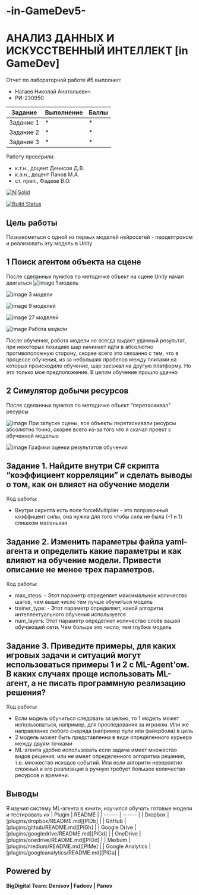 # -in-GameDev5-
# АНАЛИЗ ДАННЫХ И ИСКУССТВЕННЫЙ ИНТЕЛЛЕКТ [in GameDev]
Отчет по лабораторной работе #5 выполнил:
- Нагаев Николай Анатольевич
- РИ-230950

| Задание | Выполнение | Баллы |
| ------ | ------ | ------ |
| Задание 1 | * | * |
| Задание 2 | * | * |
| Задание 3 | * | * |

Работу проверили:
- к.т.н., доцент Денисов Д.В.
- к.э.н., доцент Панов М.А.
- ст. преп., Фадеев В.О.

[![N|Solid](https://cldup.com/dTxpPi9lDf.thumb.png)](https://nodesource.com/products/nsolid)

[![Build Status](https://travis-ci.org/joemccann/dillinger.svg?branch=master)](https://travis-ci.org/joemccann/dillinger)

## Цель работы
Познакомиться с одной из первых моделей нейросетей - перцептроном и реализовать эту модель в Unity

## 1 Поиск агентом объекта на сцене
После сделанных пунктов по методичке объект на сцене Unity начал двигаться
![image](https://github.com/user-attachments/assets/f35ed42a-d042-4611-a669-dd6092d62447)
1 модель

![image](https://github.com/user-attachments/assets/e3d4e075-2b2c-4021-a529-9a294c74fce4)
3 модели

![image](https://github.com/user-attachments/assets/162e864a-2d01-4ce7-bb77-e289dfa13447)
9 моделей

![image](https://github.com/user-attachments/assets/1dfb7803-80a9-4e59-a625-0c455bb2db7c)
27 моделей

![image](https://github.com/user-attachments/assets/7527a6b7-9d36-4b8e-9b3a-2e209bfe7f96)
Работа модели

После обучения, работа модели не всегда выдает удачный результат, при некоторых позициях шар начинает идти в абсолютно противоположную сторону, скорее всего это связанно с тем, что в процессе обучения, из за небольших пробелов между плитами на которых происходило обучение, шар заезжал на другую платформу. Но это только мое предположение. В целом обучение прошло удачно

## 2 Симулятор добычи ресурсов
После сделанных пунктов по методичке объект "перетаскивал" ресурсы

![image](https://github.com/user-attachments/assets/8a893886-a4cc-47c1-bf9e-1022f84837c1)
При запуске сцены, все объекты перетаскивали ресурсы абсолютно точно, скорее всего из-за того что я скачал проект с обученной моделью


![image](https://github.com/user-attachments/assets/168191e0-f2fd-45a1-9dc2-e8ef6bbb4372)
Графики оценки результатов обучения

## Задание 1. Найдите внутри C# скрипта “коэффициент корреляции” и сделать выводы о том, как он влияет на обучение модели
Ход работы:
- Внутри скрипта есть поле forceMultiplier - это поправочный коэффицент силы, она нужна для того чтобы сила не была (-1 и 1) слишком маленькая 

## Задание 2. Изменить параметры файла yaml-агента и определить какие параметры и как влияют на обучение модели. Привести описание не менее трех параметров.
Ход работы:
- max_steps: - Этот параметр определяет максимальное количество шагов, чем выше число тем лучше обучиться модель
- trainer_type: -  Этот параметр определяет, какой алгоритм интеллектуального обучения используется
- num_layers: Этот параметр определяет количество слоёв вашей обучающей сети. Чем больше это число, тем глубже модель
  
## Задание 3. Приведите примеры, для каких игровых задачи и ситуаций могут использоваться примеры 1 и 2 с ML-Agent’ом. В каких случаях проще использовать ML-агент, а не писать программную реализацию решения?
Ход работы:
- Если модель обучиться следовать за целью, то 1 модель может использоваться, например, для преследования за игроком. Или же направление любого снаряда (например пули или файербола) в цель
- 2 модель может быть представленна в виде определенного курьера между двуям точками
- ML-агента удобно использовать если задача имеет множество видов решения, или не имеет определенного алгоритма решения, т.е. множество исходов событий. Или если алгоритм невероятно сложный и его реализация в ручную требует большое количество ресурсов и времени.

## Выводы
Я изучил систему ML-агента в юнити, научился обучать готовые модели и тестировать их
| Plugin | README |
| ------ | ------ |
| Dropbox | [plugins/dropbox/README.md][PlDb] |
| GitHub | [plugins/github/README.md][PlGh] |
| Google Drive | [plugins/googledrive/README.md][PlGd] |
| OneDrive | [plugins/onedrive/README.md][PlOd] |
| Medium | [plugins/medium/README.md][PlMe] |
| Google Analytics | [plugins/googleanalytics/README.md][PlGa] |

## Powered by

**BigDigital Team: Denisov | Fadeev | Panov**

